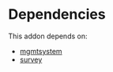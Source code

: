 # Dependencies

This addon depends on:

- [mgmtsystem](https://github.com/bringout/oca-technical)
- [survey](https://github.com/bringout/oca-ocb-core/tree/b3e6fb998e53b9eb1bc9669d992017616c2bd7b3/odoo-bringout-oca-ocb-survey)
